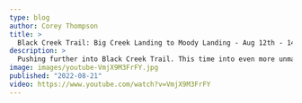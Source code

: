 ```yaml
---
type: blog
author: Corey Thompson
title: >
  Black Creek Trail: Big Creek Landing to Moody Landing - Aug 12th - 14th
description: >
  Pushing further into Black Creek Trail. This time into even more unmaintained trail. Backpacking Gear: Pack - Osprey Atmos AG ...
image: images/youtube-VmjX9M3FrFY.jpg
published: "2022-08-21"
video: https://www.youtube.com/watch?v=VmjX9M3FrFY
---
```


